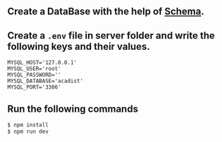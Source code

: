 ## Create a DataBase with the help of [Schema](https://github.com/MuhammadAmas/LMS/blob/dev-amas/server/schema.sql).

## Create a `.env` file in server folder and write the following keys and their values.
```
MYSQL_HOST='127.0.0.1'
MYSQL_USER='root'
MYSQL_PASSWORD=''
MYSQL_DATABASE='acadist' 
MYSQL_PORT='3306'
```
## Run the following commands
```javascript
$ npm install
$ npm run dev
```
